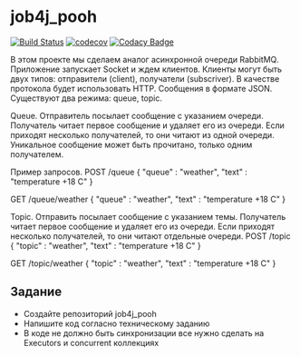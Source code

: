 # job4j_pooh
[![Build Status](https://travis-ci.org/RomanRusanov/job4j_pooh.svg?branch=main)](https://travis-ci.org/github/RomanRusanov/job4j_pooh)
[![codecov](https://codecov.io/gh/RomanRusanov/job4j_pooh/branch/main/graph/badge.svg)](https://codecov.io/gh/RomanRusanov/job4j_pooh)
[![Codacy Badge](https://app.codacy.com/project/badge/Grade/301ec3c0c009403ba544634c72c93fe7)](https://www.codacy.com/gh/RomanRusanov/job4j_pooh/dashboard?utm_source=github.com&amp;utm_medium=referral&amp;utm_content=RomanRusanov/job4j_pooh&amp;utm_campaign=Badge_Grade)

В этом проекте мы сделаем аналог асинхронной очереди RabbitMQ.
Приложение запускает Socket и ждем клиентов.
Клиенты могут быть двух типов: отправители (client), получатели (subscriver).
В качестве протокола будет использовать HTTP. Сообщения в формате JSON.
Существуют два режима: queue, topic.

Queue. 
Отправитель посылает сообщение с указанием очереди.
Получатель читает первое сообщение и удаляет его из очереди. 
Если приходят несколько получателей, то они читают из одной очереди. 
Уникальное сообщение может быть прочитано, только одним получателем.

Пример запросов.
POST /queue
{
  "queue" : "weather",
  "text" : "temperature +18 C"
}

GET /queue/weather
{
  "queue" : "weather",
  "text" : "temperature +18 C"
}

Topic.
Отправить посылает сообщение с указанием темы.
Получатель читает первое сообщение и удаляет его из очереди. 
Если приходят несколько получателей, то они читают отдельные очереди.
 POST /topic
{
  "topic" : "weather",
  "text" : "temperature +18 C"
}

GET /topic/weather
{
  "topic" : "weather",
  "text" : "temperature +18 C"
}
## Задание
*   Создайте репозиторий job4j_pooh
*  Напишите код согласно техническому заданию
*  В коде не должно быть синхронизации все нужно сделать на Executors и concurrent коллекциях